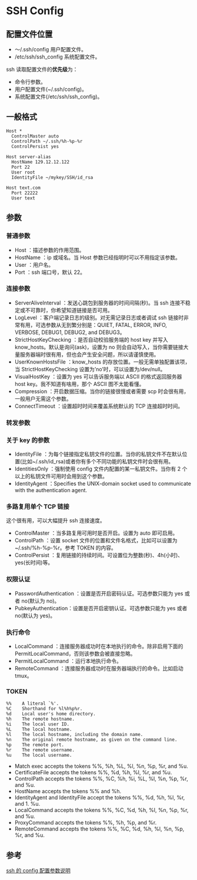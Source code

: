 # SSH Config

## 配置文件位置

- ～/.ssh/config 用户配置文件。
- /etc/ssh/ssh_config 系统配置文件。

ssh 读取配置文件的**优先级**为：

- 命令行参数。
- 用户配置文件(~/.ssh/config)。
- 系统配置文件(/etc/ssh/ssh_config)。

## 一般格式

```text
Host *
  ControlMaster auto
  ControlPath ~/.ssh/%h-%p-%r
  ControlPersist yes

Host server-alias
  HostName 129.12.12.122
  Port 22
  User root
  IdentityFile ~/mykey/SSH/id_rsa

Host text.com
  Port 22222
  User text
```

## 参数

### 普通参数

- Host ：描述参数的作用范围。
- HostName ：ip 或域名。当 Host 参数已经指明时可以不用指定该参数。
- User ：用户名。
- Port ：ssh 端口号，默认 22。

### 连接参数

- ServerAliveInterval ：发送心跳包到服务器的时间间隔(秒)。当 ssh 连接不稳定或不可靠时，你希望知道链接是否可用。
- LogLevel ：客户端记录日志的级别。对无需记录日志或者调试 ssh 链接时非常有用，可选参数从无到繁分别是：QUIET, FATAL, ERROR, INFO, VERBOSE, DEBUG1, DEBUG2, and DEBUG3。
- StrictHostKeyChecking ：是否自动校验服务端的 host key 并写入 know_hosts。默认是询问(ask)，设置为 no 则会自动写入，当你需要链接大量服务器端时很有用，但也会产生安全问题，所以请谨慎使用。
- UserKnownHostsFile ：know_hosts 的存放位置。一般无需单独配置该项，当 StrictHostKeyChecking 设置为’no’时，可以设置为/dev/null。
- VisualHostKey ：设置为 yes 可以告诉服务端以 ASCII 的格式返回服务器 host key。我不知道有啥用，那个 ASCII 图不太能看懂。
- Compression ：开启数据压缩。当你的链接很慢或者需要 scp 时会很有用，一般用户无需这个参数。
- ConnectTimeout ：设置超时时间来覆盖系统默认的 TCP 连接超时时间。

### 转发参数

### 关于 key 的参数

- IdentityFile ：为每个链接指定私钥文件的位置。当你的私钥文件不在默认位置(比如~/.ssh/id_rsa)或者你有多个不同功能的私钥文件时会很有用。
- IdentitiesOnly ：强制使用 config 文件内配置的某一私钥文件。当你有 2 个以上的私钥文件可用时会用到这个参数。
- IdentityAgent ：Specifies the UNIX-domain socket used to communicate with the authentication agent.

### 多路复用单个 TCP 链接

这个很有用，可以大幅提升 ssh 连接速度。

- ControlMaster ：当多路复用可用时是否开启。设置为 auto 即可启用。
- ControlPath ：设置 socket 文件的位置和文件名格式，比如可以设置为~/.ssh/%h-%p-%r。参考 TOKEN 的内容。
- ControlPersist ：复用链接的持续时间。可设置位为整数(秒)、4h(小时)、yes(长时间)等。

### 权限认证

- PasswordAuthentication ：设置是否开启密码认证。可选参数只能为 yes 或者 no(默认为 no)。
- PubkeyAuthentication：设置是否开启密钥认证。可选参数只能为 yes 或者 no(默认为 yes)。

### 执行命令

- LocalCommand ：连接服务器成功时在本地执行的命令。除非启用下面的 PermitLocalCommand，否则该参数会被直接忽略。
- PermitLocalCommand ：运行本地执行命令。
- RemoteCommand ：连接服务器成功时在服务器端执行的命令。比如启动 tmux。

### TOKEN

```text
%%    A literal `%'.
%C    Shorthand for %l%h%p%r.
%d    Local user's home directory.
%h    The remote hostname.
%i    The local user ID.
%L    The local hostname.
%l    The local hostname, including the domain name.
%n    The original remote hostname, as given on the command line.
%p    The remote port.
%r    The remote username.
%u    The local username.
```

- Match exec accepts the tokens %%, %h, %L, %l, %n, %p, %r, and %u.
- CertificateFile accepts the tokens %%, %d, %h, %l, %r, and %u.
- ControlPath accepts the tokens %%, %C, %h, %i, %L, %l, %n, %p, %r, and %u.
- HostName accepts the tokens %% and %h.
- IdentityAgent and IdentityFile accept the tokens %%, %d, %h, %l, %r, and 1. %u.
- LocalCommand accepts the tokens %%, %C, %d, %h, %l, %n, %p, %r, and %u.
- ProxyCommand accepts the tokens %%, %h, %p, and %r.
- RemoteCommand accepts the tokens %%, %C, %d, %h, %l, %n, %p, %r, and %u.

## 参考

[ssh 的 config 配置参数说明](http://goingmerry.cn/2018/01/24/ssh-config/)
